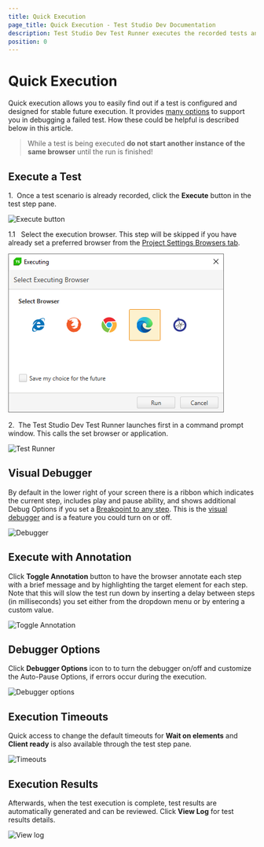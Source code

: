 ```yaml
---
title: Quick Execution
page_title: Quick Execution - Test Studio Dev Documentation
description: Test Studio Dev Test Runner executes the recorded tests and displays results accordingly. 
position: 0
---
```

# Quick Execution

Quick execution allows you to easily find out if a test is configured and designed for stable future execution. It provides <a href="/features/test-maintenance/steps-pane#Execution-Related-Options-in-the-Steps-Pane" target="_blank">many options</a> to support you in debugging a failed test. How these could be helpful is described below in this article. 

> While a test is being executed **do not start another instance of the same browser** until the run is finished!

## Execute a Test

1.&nbsp; Once a test scenario is already recorded, click the **Execute** button in the test step pane.

![Execute button][2]

1.1 &nbsp; Select the execution browser. This step will be skipped if you have already set a preferred browser from the <a href="/features/project-settings/browsers" target="_blank">Project Settings Browsers tab</a>.

![Select browser][3]

2.&nbsp; The Test Studio Dev Test Runner launches first in a command prompt window. This calls the set browser or application.

![Test Runner][4]

## Visual Debugger

By default in the lower right of your screen there is a ribbon which indicates the current step, includes play and pause ability, and shows additional Debug Options if you set a <a href="/features/test-maintenance/steps-pane" target="_blank">Breakpoint to any step</a>. This is the <a href="/features/failed-tests-debugging/using-the-visual-debugger" target="_blank">visual debugger</a> and is a feature you could turn on or off. 

![Debugger][5]

## Execute with Annotation

Click **Toggle Annotation** button to have the browser annotate each step with a brief message and by highlighting the target element for each step. Note that this will slow the test run down by inserting a delay between steps (in milliseconds) you set either from the dropdown menu or by entering a custom value.

![Toggle Annotation][7]

## Debugger Options

Click **Debugger Options** icon to to turn the debugger on/off and customize the Auto-Pause Options, if errors occur during the execution.

![Debugger options][9]

## Execution Timeouts

Quick access to change the default timeouts for **Wait on elements** and **Client ready** is also available through the test step pane.

![Timeouts][10]

## Execution Results 

Afterwards, when the test execution is complete, test results are automatically generated and can be reviewed. Click **View Log** for test results details.

![View log][6]

[2]: images/quick-execution/fig2.png
[3]: images/quick-execution/fig3.png
[4]: images/quick-execution/fig4.png
[5]: images/quick-execution/fig5.png
[6]: images/quick-execution/fig6.png
[7]: images/quick-execution/fig7.png
[9]: images/quick-execution/fig9.png
[10]: images/quick-execution/fig10.png